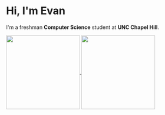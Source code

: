 # Hi, I'm Evan

I'm a freshman **Computer Science** student at **UNC Chapel Hill**.

  <a href="https://github.com/anuraghazra/github-readme-stats">
  <img height=200 align="center" src="https://github-readme-stats.vercel.app/api?username=evanap003300" />
</a>
<a href="https://github.com/anuraghazra/convoychat">
  <img height=200 align="center" src="https://github-readme-stats.vercel.app/api/top-langs?username=evanap003300&layout=compact&langs_count=8&card_width=320" />
</a>
